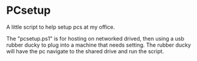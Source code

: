 # PCsetup
A little script to help setup pcs at my office.

The "pcsetup.ps1" is for hosting on networked drived, then using a usb rubber ducky to plug into a machine that needs setting. The rubber ducky will have the pc navigate to the shared drive and run the script.
